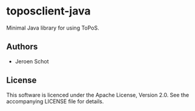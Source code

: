 # toposclient-java

Minimal Java library for using ToPoS.

## Authors

- Jeroen Schot 

## License

This software is licenced under the Apache License, Version 2.0. See the
accompanying LICENSE file for details.
